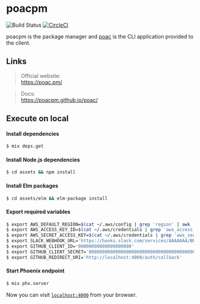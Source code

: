 # poacpm
![Build Status](https://codebuild.ap-northeast-1.amazonaws.com/badges?uuid=eyJlbmNyeXB0ZWREYXRhIjoiZ1BXMDFFQXE1cUpHblJNZnlOSFEzWjVoYzFPYUJTSzVGMFJVdHNhemVpdS9hbFlJM2tFcjYvdFlLQURoeVhURjZaaW9yQk8yV1l6UTJabDRuNFRYSmxrPSIsIml2UGFyYW1ldGVyU3BlYyI6IjZSRG9SeENyZU40NmIzTm0iLCJtYXRlcmlhbFNldFNlcmlhbCI6MX0%3D&branch=master)
[![CircleCI](https://circleci.com/gh/poacpm/poac.pm.svg?style=svg)](https://circleci.com/gh/poacpm/poac.pm)

poacpm is the package manager and [poac](https://github.com/poacpm/poac) is the CLI application provided to the client.


## Links
> Official website:<br>
https://poac.pm/

> Docs:<br>
https://poacpm.github.io/poac/


## Execute on local

#### Install dependencies
```bash
$ mix deps.get
```

#### Install Node.js dependencies
```bash
$ cd assets && npm install
```

#### Install Elm packages
```bash
$ cd assets/elm && elm-package install
```

#### Export required variables
```bash
$ export AWS_DEFAULT_REGION=$(cat ~/.aws/config | grep 'region' | awk '{printf $3}')
$ export AWS_ACCESS_KEY_ID=$(cat ~/.aws/credentials | grep 'aws_access_key_id' | awk '{printf $3}')
$ export AWS_SECRET_ACCESS_KEY=$(cat ~/.aws/credentials | grep 'aws_secret_access_key' | awk '{printf $3}')
$ export SLACK_WEBHOOK_URL='https://hooks.slack.com/services/AAAAAAA/BBBBBBBB/CCCCCCCCCCCCCCCCCCCC'
$ export GITHUB_CLIENT_ID='00000000000000000000'
$ export GITHUB_CLIENT_SECRET='0000000000000000000000000000000000000000'
$ export GITHUB_REDIRECT_URI='http://localhost:4000/auth/callback'
```

#### Start Phoenix endpoint
```bash
$ mix phx.server
```

Now you can visit [`localhost:4000`](http://localhost:4000) from your browser.
